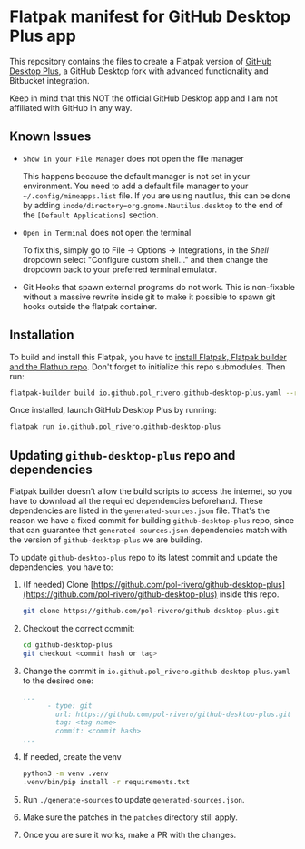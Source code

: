 Flatpak manifest for GitHub Desktop Plus app
=======================================

This repository contains the files to create a Flatpak version of [GitHub Desktop Plus](https://github.com/pol-rivero/github-desktop-plus), a GitHub Desktop fork with advanced functionality and Bitbucket integration.

Keep in mind that this NOT the official GitHub Desktop app and I am not affiliated with GitHub in any way.

Known Issues
------------

- `Show in your File Manager` does not open the file manager

    This happens because the default manager is not set in your environment. You need to add a default file manager to your `~/.config/mimeapps.list` file. If you are using nautilus, this can be done by adding `inode/directory=org.gnome.Nautilus.desktop` to the end of the `[Default Applications]` section.

- `Open in Terminal` does not open the terminal

    To fix this, simply go to File -> Options -> Integrations, in the *Shell* dropdown select "Configure custom shell..." and then change the dropdown back to your preferred terminal emulator.

- Git Hooks that spawn external programs do not work. This is non-fixable without a massive rewrite inside git to make it possible to spawn git hooks outside the flatpak container.


Installation
------------

To build and install this Flatpak, you have to [install Flatpak, Flatpak builder and the Flathub repo](https://flatpak.org/setup/). Don't forget to initialize this repo submodules. Then run:

```sh
flatpak-builder build io.github.pol_rivero.github-desktop-plus.yaml --repo=repo --install --force-clean --install-deps-from=flathub
```

Once installed, launch GitHub Desktop Plus by running:

```sh
flatpak run io.github.pol_rivero.github-desktop-plus
```

Updating `github-desktop-plus` repo and dependencies
----------------------------------------

Flatpak builder doesn't allow the build scripts to access the internet, so you have to download all the required dependencies beforehand. These dependencies are listed in the `generated-sources.json` file. That's the reason we have a fixed commit for building `github-desktop-plus` repo, since that can guarantee that `generated-sources.json` dependencies match with the version of `github-desktop-plus` we are building.

To update `github-desktop-plus` repo to its latest commit and update the dependencies, you have to:

1. (If needed) Clone [https://github.com/pol-rivero/github-desktop-plus](https://github.com/pol-rivero/github-desktop-plus) inside this repo.

    ```sh
    git clone https://github.com/pol-rivero/github-desktop-plus.git
    ```

1. Checkout the correct commit:

    ```sh
    cd github-desktop-plus
    git checkout <commit hash or tag>
    ```

1. Change the commit in `io.github.pol_rivero.github-desktop-plus.yaml` to the desired one:

    ```yaml
    ...
          - type: git
            url: https://github.com/pol-rivero/github-desktop-plus.git
            tag: <tag name>
            commit: <commit hash>
    ...
    ```

1. If needed, create the venv

    ```sh
    python3 -m venv .venv
    .venv/bin/pip install -r requirements.txt
    ```

1. Run `./generate-sources` to update `generated-sources.json`.

1. Make sure the patches in the `patches` directory still apply.

1. Once you are sure it works, make a PR with the changes.
